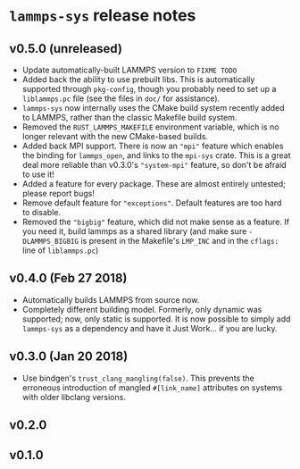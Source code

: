 # `lammps-sys` release notes
## v0.5.0 (unreleased)
- Update automatically-built LAMMPS version to `FIXME TODO`
- Added back the ability to use prebuilt libs.  This is automatically supported through `pkg-config`, though you probably need to set up a `liblammps.pc` file (see the files in `doc/` for assistance).
- `lammps-sys` now internally uses the CMake build system recently added to LAMMPS, rather than the classic Makefile build system.
- Removed the `RUST_LAMMPS_MAKEFILE` environment variable, which is no longer relevant with the new CMake-based builds.
- Added back MPI support.  There is now an `"mpi"` feature which enables the binding for `lammps_open`, and links to the `mpi-sys` crate. This is a great deal more reliable than v0.3.0's `"system-mpi"` feature, so don't be afraid to use it!
- Added a feature for every package. These are almost entirely untested; please report bugs!
- Remove default feature for `"exceptions"`. Default features are too hard to disable.
- Removed the `"bigbig"` feature, which did not make sense as a feature.  If you need it, build lammps as a shared library (and make sure `-DLAMMPS_BIGBIG` is present in the Makefile's `LMP_INC` and in the `cflags:` line of `liblammps.pc`)
## v0.4.0 (Feb 27 2018)
- Automatically builds LAMMPS from source now.
- Completely different building model.  Formerly, only dynamic was supported; now, only static is supported.
  It is now possible to simply add `lammps-sys` as a dependency and have it Just Work... if you are lucky.
## v0.3.0 (Jan 20 2018)
- Use bindgen's `trust_clang_mangling(false)`.  This prevents the erroneous introduction of mangled `#[link_name]` attributes on systems with older libclang versions.
## v0.2.0
## v0.1.0

